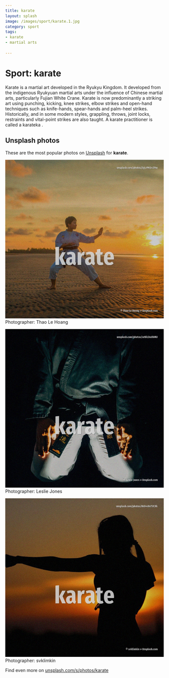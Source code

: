 ```yaml
---
title: karate
layout: splash
image: /images/sport/karate.1.jpg
category: sport
tags:
- karate
- martial arts

---
```

# Sport: karate

Karate   is a martial art developed in the Ryukyu Kingdom. It developed from the indigenous Ryukyuan martial arts  under the influence of Chinese martial  arts, particularly Fujian White Crane. Karate is now predominantly a striking art using punching, kicking, knee strikes, elbow strikes and  open-hand techniques such as knife-hands, spear-hands and palm-heel strikes. Historically, and in some modern styles, grappling, throws, joint locks, restraints and vital-point  strikes are also taught. A karate practitioner is called a karateka . 

 
## Unsplash photos
These are the most popular photos on [Unsplash](https://unsplash.com) for **karate**.
 
![karate](/images/sport/karate.1.jpg)
Photographer:  Thao Le Hoang
 
![karate](/images/sport/karate.2.jpg)
Photographer:  Leslie Jones
 
![karate](/images/sport/karate.3.jpg)
Photographer:  svklimkin
 
Find even more on [unsplash.com/s/photos/karate](https://unsplash.com/s/photos/karate)
 
